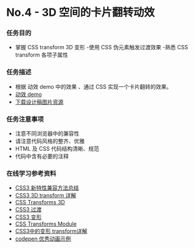 # No.4 - 3D 空间的卡片翻转动效
### 任务目的
- 掌握 CSS transform 3D 变形
-使用 CSS 伪元素触发过渡效果
-熟悉 CSS transform 各项子属性

### 任务描述
- 根据 动效 demo 中的效果 、通过 CSS 实现一个卡片翻转的效果。
- [动效 demo]()
- [下载设计稿图片资源]()

### 任务注意事项
- 注意不同浏览器中的兼容性
- 请注意代码风格的整齐、优雅
- HTML 及 CSS 代码结构清晰、规范
- 代码中含有必要的注释

### 在线学习参考资料
- [CSS3 新特性兼容方法总结](https://www.cnblogs.com/jesse131/p/5441199.html)
- [CSS3 3D transform 详解](https://www.zhangxinxu.com/wordpress/2012/09/css3-3d-transform-perspective-animate-transition/)
- [CSS Transforms 3D](http://www.w3school.com.cn/css3/css3_3dtransform.asp)
- [CSS3 过渡](http://www.w3school.com.cn/css3/css3_transition.asp)
- [CSS3 变形](http://www.w3school.com.cn/cssref/pr_transform.asp)
- [CSS Transforms Module](https://www.w3.org/TR/css-transforms-1/)
- [CSS3中的变形 transform详解](https://www.cnblogs.com/afighter/p/5726888.html)
- [codepen 优秀动画示例](https://codepen.io/Alireza29675/pen/KwgwMy)